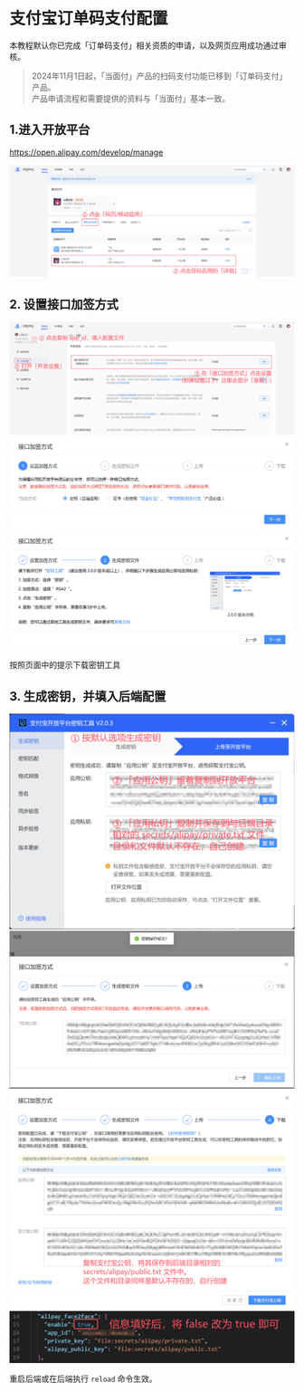 # 支付宝订单码支付配置

本教程默认你已完成「订单码支付」相关资质的申请，以及网页应用成功通过审核。
> 2024年11月1日起，「当面付」产品的扫码支付功能已移到「订单码支付」产品。  
> 产品申请流程和需要提供的资料与「当面付」基本一致。

## 1.进入开放平台

https://open.alipay.com/develop/manage

![picture](images/alipay-step1.png)

## 2. 设置接口加签方式

![picture](images/alipay-step2.png)  
![picture](images/alipay-step3.png)  
![picture](images/alipay-step4.png)  

按照页面中的提示下载密钥工具

## 3. 生成密钥，并填入后端配置

![picture](images/alipay-step5.png)  
![picture](images/alipay-step6.png)  
![picture](images/alipay-step7.png)  
![picture](images/alipay-step8.png)  

重启后端或在后端执行 `reload` 命令生效。
